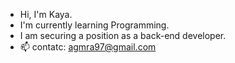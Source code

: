 - Hi, I'm Kaya. 
- I'm currently learning Programming.
- I am securing a position as a back-end developer.
- 📫 contatc: agmra97@gmail.com

<!---
Kayasummer/Kayasummer is a ✨ special ✨ repository because its `README.md` (this file) appears on your GitHub profile.
You can click the Preview link to take a look at your changes.
--->
